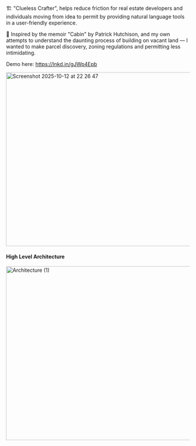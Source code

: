 🏗️ "Clueless Crafter", helps reduce friction for real estate developers and individuals moving from idea to permit by providing natural language tools in a user-friendly experience.

🏡 Inspired by the memoir "Cabin" by Patrick Hutchison, and my own attempts to understand the daunting process of building on vacant land — I wanted to make parcel discovery, zoning regulations and permitting less intimidating.

Demo here: https://lnkd.in/gJWp4Epb

<img width="848" height="476" alt="Screenshot 2025-10-12 at 22 26 47" src="https://github.com/user-attachments/assets/545d842d-9630-45a9-9ebb-82c663af3163" />

#### High Level Architecture
<img width="848" height="476" alt="Architecture (1)" src="https://github.com/user-attachments/assets/4fefa16c-65ef-4478-b969-a47a051b1a72" />
